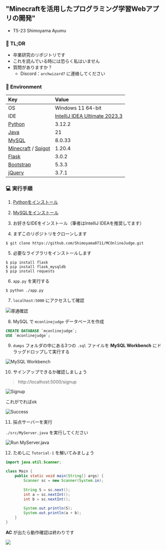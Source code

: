 ## "Minecraftを活用したプログラミング学習Webアプリの開発"
- T5-23 Shimoyama Ayumu

### :book: TL;DR
- 卒業研究のリポジトリです
- これを読んでいる時には恐らく私はいません
- 質問がありますか？
    - Discord：`archwizard7` に連絡してください

### :rice_cracker: Environment

| Key | Value |
| :-- | :-- |
| OS | Windows 11 64-bit |
| IDE | [IntelliJ IDEA Ultimate 2023.3](https://www.jetbrains.com/ja-jp/idea/) |
| [Python](https://www.python.org/) | 3.12.2 |
| [Java](https://www.oracle.com/jp/java/technologies/downloads/) | 21 |
| [MySQL](https://www.mysql.com/jp/) | 8.0.33 |
| [Minecraft](https://www.minecraft.net/ja-jp) / [Spigot](https://www.spigotmc.org/) | 1.20.4 |
| [Flask](https://flask.palletsprojects.com/en/3.0.x/) | 3.0.2 |
| [Bootstrap](https://getbootstrap.com/) | 5.3.3 |
| [jQuery](https://jquery.com/) | 3.7.1 |

### :computer: 実行手順
1. [Pythonをインストール](https://prog-8.com/docs/python-env-win)

2. [MySQLをインストール](https://www.javadrive.jp/mysql/install/)

3. お好きなIDEをインストール（筆者はIntelliJ IDEAを推奨してます）

4. まずこのリポジトリをクローンします

```
$ git clone https://github.com/Shimoyama0711/MCOnlineJudge.git
```

5. 必要なライブラリをインストールします

```
$ pip install flask
$ pip install flask_mysqldb
$ pip install requests
```
6. `app.py` を実行する

```
$ python ./app.py
```

7. `localhost:5000` にアクセスして確認

![導通確認](https://i.imgur.com/gLGXyhJ.png)

8. MySQL で `mconlinejudge` データベースを作成

```sql
CREATE DATABASE `mconlinejudge`;
USE `mconlinejudge`;
```

9. `dumps` フォルダの中にある3つの `.sql` ファイルを **MySQL Workbench** にドラッグドロップして実行する

![MySQL Workbench](https://i.imgur.com/JsTQ4jf.png)

10. サインアップできるか確認しましょう

> http://localhost:5000/signup

![Signup](https://i.imgur.com/iaiI2ly.png)

これがでればok

![Success](https://i.imgur.com/LXagQW0.png)

11. 採点サーバーを実行

`./src/MyServer.java` を実行してください

![Run MyServer.java](https://i.imgur.com/bfPSVGd.png)

12. ためしに `Tutorial-1` を解いてみましょう

```java
import java.util.Scanner;

class Main {
	public static void main(String[] args) {
    	Scanner sc = new Scanner(System.in);
      
      	String S = sc.next();
      	int a = sc.nextInt();
      	int b = sc.nextInt();
      
      	System.out.println(S);
      	System.out.println(a + b);
    }
}
```

**AC** が出たら動作確認は終わりです

![](https://i.imgur.com/hSdBpIl.png)
